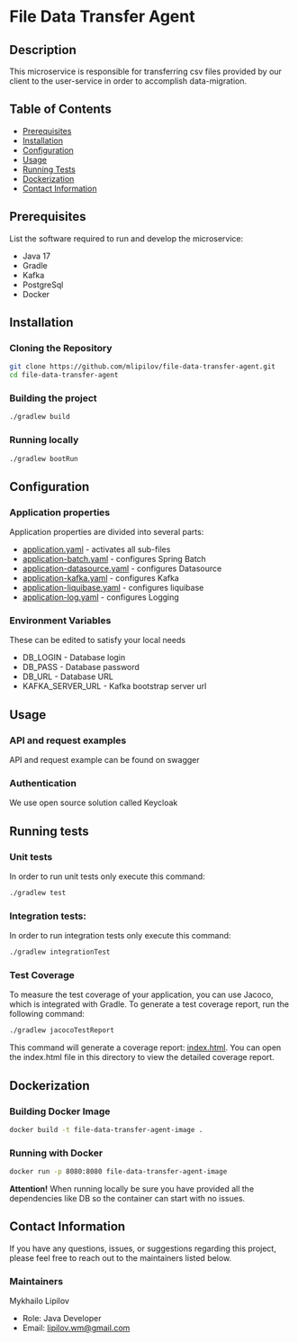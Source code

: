 # File Data Transfer Agent

## Description
This microservice is responsible for transferring csv files provided by our client to the
user-service in order to accomplish data-migration.

## Table of Contents
- [Prerequisites](#prerequisites)
- [Installation](#installation)
- [Configuration](#configuration)
- [Usage](#usage)
- [Running Tests](#running-tests)
- [Dockerization](#dockerization)
- [Contact Information](#contact-information)

## Prerequisites
List the software required to run and develop the microservice: 
* Java 17
* Gradle
* Kafka
* PostgreSql
* Docker

## Installation
### Cloning the Repository
```sh
git clone https://github.com/mlipilov/file-data-transfer-agent.git
cd file-data-transfer-agent
```
### Building the project
```sh
./gradlew build
```
### Running locally
```sh
./gradlew bootRun
```

## Configuration
### Application properties
Application properties are divided into several parts:
* [application.yaml](src%2Fmain%2Fresources%2Fapplication.yaml) - activates all sub-files
* [application-batch.yaml](src%2Fmain%2Fresources%2Fapplication-batch.yaml) - configures Spring Batch
* [application-datasource.yaml](src%2Fmain%2Fresources%2Fapplication-datasource.yaml) - configures Datasource
* [application-kafka.yaml](src%2Fmain%2Fresources%2Fapplication-kafka.yaml) - configures Kafka
* [application-liquibase.yaml](src%2Fmain%2Fresources%2Fapplication-liquibase.yaml) - configures liquibase
* [application-log.yaml](src%2Fmain%2Fresources%2Fapplication-log.yaml) - configures Logging
### Environment Variables
These can be edited to satisfy your local needs
* DB_LOGIN - Database login
* DB_PASS - Database password
* DB_URL - Database URL
* KAFKA_SERVER_URL - Kafka bootstrap server url

## Usage
### API and request examples
API and request example can be found on swagger
### Authentication
We use open source solution called Keycloak

## Running tests
### Unit tests
In order to run unit tests only execute this command:
```sh
./gradlew test
```
### Integration tests:
In order to run integration tests only execute this command:
```sh
./gradlew integrationTest
```
### Test Coverage
To measure the test coverage of your application, you can use Jacoco, which is integrated with Gradle. 
To generate a test coverage report, run the following command:
```sh
./gradlew jacocoTestReport
```
This command will generate a coverage report: [index.html](build%2Freports%2Fjacoco%2Ftest%2Fhtml%2Findex.html). 
You can open the index.html file in this directory to view the detailed coverage report.

## Dockerization
### Building Docker Image
```sh
docker build -t file-data-transfer-agent-image .
```
### Running with Docker
```sh
docker run -p 8080:8080 file-data-transfer-agent-image
```

**Attention!** When running locally be sure you have provided all the dependencies like DB so the 
container can start with no issues.

## Contact Information
If you have any questions, issues, or suggestions regarding this project, 
please feel free to reach out to the maintainers listed below.
### Maintainers
Mykhailo Lipilov
* Role: Java Developer
* Email: lipilov.wm@gmail.com